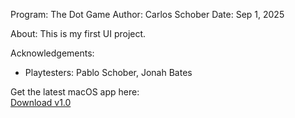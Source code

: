 Program: The Dot Game
Author: Carlos Schober
Date: Sep 1, 2025

About: This is my first UI project.

Acknowledgements: 
- Playtesters: Pablo Schober, Jonah Bates

Get the latest macOS app here:  
[Download v1.0](https://github.com/cschob01/The-Dot-Game/releases/tag/v1.0)
